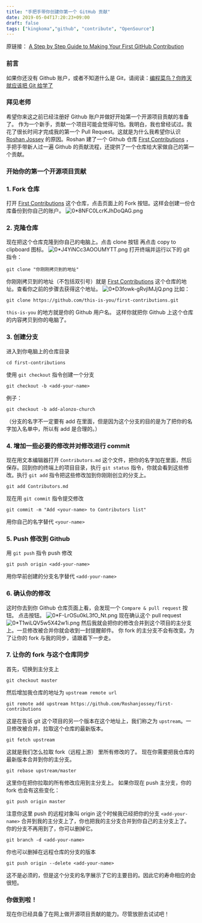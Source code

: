 ```yaml
---
title: "手把手带你创建你第一个 GitHub 贡献"
date: 2019-05-04T17:20:23+09:00
draft: false
tags: ["kingkoma","github", "contribute", "OpenSource"]
---
```




原链接： [A Step by Step Guide to Making Your First GitHub Contribution
](https://codeburst.io/a-step-by-step-guide-to-making-your-first-github-contribution-5302260a2940)


### 前言
如果你还没有 Github 账户，或者不知道什么是 Git，请阅读：[编程菜鸟？你昨天就应该把 Git 给学了](https://codeburst.io/number-one-piece-of-advice-for-new-developers-ddd08abc8bfa)

### 拜见老师
希望你来这之前已经注册好 Github 账户并做好开始第一个开源项目贡献的准备了。
作为一个新手，贡献一个项目可能会觉得可怕。我明白，我也曾经试过。我花了很长时间才完成我的第一个 Pull Request。这就是为什么我希望你认识 [Roshan Jossey](https://github.com/Roshanjossey) 的原因。Roshan 建了一个 Github 仓库 [First Contributions](https://github.com/Roshanjossey/first-contributions) ，手把手带新人过一遍 Github 的贡献流程，还提供了一个仓库给大家做自己的第一个贡献。

### 开始你的第一个开源项目贡献
### 1. Fork 仓库
打开 [First Contributions](https://github.com/Roshanjossey/first-contributions) 这个仓库，点击页面上的 Fork 按钮。这样会创建一份仓库备份到你自己的账户。
![0*8NFC0LcrKJhDoQAG.png](https://cdn-images-1.medium.com/max/1600/0*8NFC0LcrKJhDoQAG.png)

### 2. 克隆仓库
现在把这个仓库克隆到你自己的电脑上。点击 clone 按钮 再点击 copy to clipboard 图标。
![0*J4YiNCc3AOOUMYTT.png](https://cdn-images-1.medium.com/max/1600/0*J4YiNCc3AOOUMYTT.png)
打开终端并运行以下的 git 指令：
```
git clone "你刚刚拷贝到的地址"
```
你刚刚拷贝到的地址（不包括双引号）就是 [First Contributions](https://github.com/Roshanjossey/first-contributions) 这个仓库的地址。查看你之前的步骤去获得这个地址。
![0*D3fowk-gRvjlMJjQ.png](https://cdn-images-1.medium.com/max/1600/0*D3fowk-gRvjlMJjQ.png)
比如：
```
git clone https://github.com/this-is-you/first-contributions.git
```
`this-is-you` 的地方就是你的 Github 用户名。
这样你就把你 Github 上这个仓库的内容拷贝到你的电脑了。

### 3. 创建分支
进入到你电脑上的仓库目录
```
cd first-contributions
```
使用 `git checkout` 指令创建一个分支
```
git checkout -b <add-your-name>
```
例子：
```
git checkout -b add-alonzo-church
```
（分支的名字不一定要有 add 在里面，但是因为这个分支的目的是为了把你的名字加入名单中，所以有 add 是合理的。）

### 4. 增加一些必要的修改并对修改进行 commit
现在用文本编辑器打开 `Contributors.md` 这个文件，把你的名字加在里面，然后保存。回到你的终端上的项目目录，执行 `git status` 指令，你就会看到这些修改。执行 `git add` 指令把这些修改加到你刚刚创立的分支上。
```
git add Contributors.md
```
现在用 `git commit` 指令提交修改
```
git commit -m "Add <your-name> to Contributors list"
```
用你自己的名字替代 `<your-name>`

### 5. Push 修改到 Github
用 `git push` 指令 push 修改
```
git push origin <add-your-name>
```
用你早前创建的分支名字替代 `<add-your-name>`

### 6. 确认你的修改
这时你去到你 Github 仓库页面上看，会发现一个 `Compare & pull request` 按钮。
点击按钮。
![0*F-LrOSu0kL3fO_Nt.png](https://cdn-images-1.medium.com/max/1600/0*F-LrOSu0kL3fO_Nt.png)
现在确认这个 pull request
![0*T1wiLQV5w5X42w1i.png](https://cdn-images-1.medium.com/max/1600/0*T1wiLQV5w5X42w1i.png)
然后我就会把你的修改合并到这个项目的主分支上。一旦修改被合并你就会收到一封提醒邮件。
你 fork 的主分支不会有改变。为了让你的 fork 与我的同步，请跟着下一步走。

### 7. 让你的 fork 与这个仓库同步
首先，切换到主分支上
```
git checkout master 
```
然后增加我仓库的地址为 `upstream remote url`
```
git remote add upstream https://github.com/Roshanjossey/first-contributions
```
这是在告诉 git 这个项目的另一个版本在这个地址上，我们称之为 `upstream`。一旦修改被合并，拉取这个仓库的最新版本。

```
git fetch upstream
```
这就是我们怎么拉取 fork（远程上游） 里所有修改的了。
现在你需要把我仓库的最新版本合并到你的主分支。

```
git rebase upstream/master
```
这里你在把你拉取的所有修改应用到主分支上。
如果你现在 push 主分支，你的 fork 也会有这些变化：

```
git push origin master
```
注意你这里 push 的远程对象叫 origin
这个时候我已经把你的分支 `<add-your-name>` 合并到我的主分支上了，你也把我的主分支合并到你自己的主分支上了。
你的分支不再用到了，你可以删掉它。
```
git branch -d <add-your-name>
```
你也可以删掉在远程仓库的分支的版本

```
git push origin --delete <add-your-name>
```
这不是必须的，但是这个分支的名字展示了它的主要目的。因此它的寿命相应的会很短。

### 你做到啦！
现在你已经具备了在网上做开源项目贡献的能力。尽管放胆去试试吧！






























